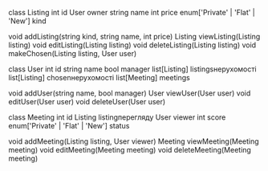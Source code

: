 class Listing
  int id
  User owner
  string name
  int price
  enum['Private' | 'Flat' | 'New'] kind

  void addListing(string kind, string name, int price)
  Listing viewListing(Listing listing)
  void editListing(Listing listing)
  void deleteListing(Listing listing)
  void makeChosen(Listing listing, User user)

class User
  int id
  string name
  bool manager
  list[Listing] listingsнерухомості
  list[Listing] chosenнерухомості
  list[Meeting] meetings

  void addUser(string name, bool manager)
  User viewUser(User user)
  void editUser(User user)
  void deleteUser(User user)

class Meeting
  int id
  Listing listingперегляду
  User viewer
  int score
  enum['Private' | 'Flat' | 'New'] status

  void addMeeting(Listing listing, User viewer)
  Meeting viewMeeting(Meeting meeting)
  void editMeeting(Meeting meeting)
  void deleteMeeting(Meeting meeting)